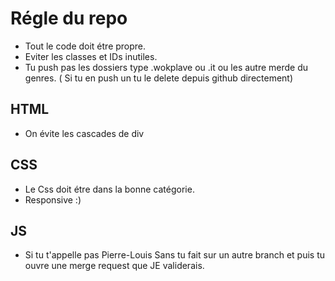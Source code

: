 # Régle du repo
- Tout le code doit étre propre. 
- Eviter les classes et IDs inutiles.
- Tu push pas les dossiers type .wokplave ou .it ou les autre merde du genres. ( Si tu en push un tu le delete depuis github directement)

## HTML 
- On évite les cascades de div

## CSS 
- Le Css doit étre dans la bonne catégorie. 
- Responsive :)

## JS
- Si tu t'appelle pas Pierre-Louis Sans tu fait sur un autre branch et puis tu ouvre une merge request que JE validerais.